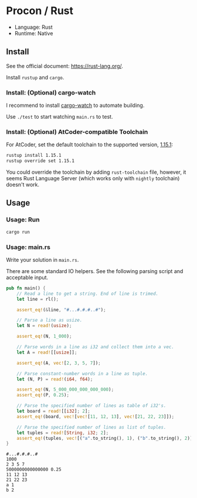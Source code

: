 # Procon / Rust

- Language: Rust
- Runtime: Native

## Install

See the official document: <https://rust-lang.org/>.

Install `rustup` and `cargo`.

### Install: (Optional) cargo-watch

I recommend to install [cargo-watch](https://github.com/passcod/cargo-watch) to automate building.

Use `./test` to start watching `main.rs` to test.

### Install: (Optional) AtCoder-compatible Toolchain

For AtCoder, set the default toolchain to the supported version, [1.15.1](https://github.com/rust-lang/rust/blob/master/RELEASES.md#version-1151-2017-02-09):

```sh
rustup install 1.15.1
rustup override set 1.15.1
```

You could override the toolchain by adding `rust-toolchain` file, however, it seems Rust Language Server (which works only with `nightly` toolchain) doesn't work.

## Usage

### Usage: Run

```sh
cargo run
```

### Usage: main.rs

Write your solution in `main.rs`.

There are some standard IO helpers. See the following parsing script and acceptable input.

```rust
pub fn main() {
    // Read a line to get a string. End of line is trimed.
    let line = rl();

    assert_eq!(&line, "#...#.#.#..#");

    // Parse a line as usize.
    let N = read!(usize);

    assert_eq!(N, 1_000);

    // Parse words in a line as i32 and collect them into a vec.
    let A = read![[usize]];

    assert_eq!(A, vec![2, 3, 5, 7]);

    // Parse constant-number words in a line as tuple.
    let (N, P) = read!(i64, f64);

    assert_eq!(N, 5_000_000_000_000_000);
    assert_eq!(P, 0.25);

    // Parse the specified number of lines as table of i32's.
    let board = read![[i32]; 2];
    assert_eq!(board, vec![vec![11, 12, 13], vec![21, 22, 23]]);

    // Parse the specified number of lines as list of tuples.
    let tuples = read![String, i32; 2];
    assert_eq!(tuples, vec![("a".to_string(), 1), ("b".to_string(), 2)]);
}
```

```
#...#.#.#..#
1000
2 3 5 7
5000000000000000 0.25
11 12 13
21 22 23
a 1
b 2
```
